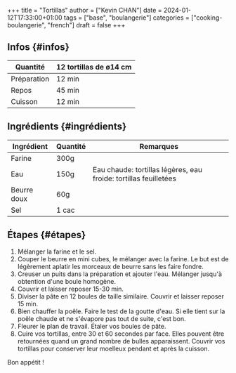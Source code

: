 +++
title = "Tortillas"
author = ["Kevin CHAN"]
date = 2024-01-12T17:33:00+01:00
tags = ["base", "boulangerie"]
categories = ["cooking-boulangerie", "french"]
draft = false
+++

## Infos {#infos}

| Quantité    | 12 tortillas de ø14 cm |
|-------------|------------------------|
| Préparation | 12 min                 |
| Repos       | 45 min                 |
| Cuisson     | 12 min                 |


## Ingrédients {#ingrédients}

| Ingrédient  | Quantité | Remarques                                                        |
|-------------|----------|------------------------------------------------------------------|
| Farine      | 300g     |                                                                  |
| Eau         | 150g     | Eau chaude: tortillas légères, eau froide: tortillas feuilletées |
| Beurre doux | 60g      |                                                                  |
| Sel         | 1 cac    |                                                                  |


## Étapes {#étapes}

1.  Mélanger la farine et le sel.
2.  Couper le beurre en mini cubes, le mélanger avec la farine. Le but est de légèrement aplatir les morceaux de beurre sans les faire fondre.
3.  Creuser un puits dans la préparation et ajouter l'eau. Mélanger jusqu'à obtention d'une boule homogène.
4.  Couvrir et laisser reposer 15-30 min.
5.  Diviser la pâte en 12 boules de taille similaire. Couvrir et laisser reposer 15 min.
6.  Bien chauffer la poêle. Faire le test de la goutte d'eau. Si elle tient sur la poêle chaude et ne s'évapore pas tout de suite, c'est bon.
7.  Fleurer le plan de travail. Étaler vos boules de pâte.
8.  Cuire vos tortillas, entre 30 et 60 secondes par face. Elles pouvent être retournées quand un grand nombre de bulles apparaissent. Couvrir vos tortillas pour conserver leur moelleux pendant et après la cuisson.<br />

Bon appétit !
